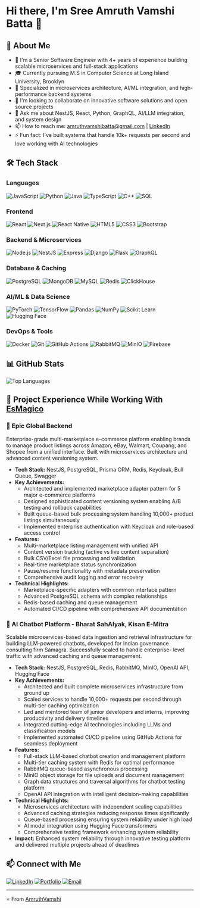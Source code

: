 # Hi there, I'm Sree Amruth Vamshi Batta 👋

## 🚀 About Me
- 🔭 I'm a Senior Software Engineer with 4+ years of experience building scalable microservices and full-stack applications
- 🎓 Currently pursuing M.S in Computer Science at Long Island University, Brooklyn
- 🌱 Specialized in microservices architecture, AI/ML integration, and high-performance backend systems
- 👯 I'm looking to collaborate on innovative software solutions and open source projects
- 💬 Ask me about NestJS, React, Python, GraphQL, AI/LLM integration, and system design
- 📫 How to reach me: amruthvamshibatta@gmail.com | [LinkedIn](https://www.linkedin.com/in/sree-amruth-vamshi-batta-122721188/)
- ⚡ Fun fact: I've built systems that handle 10k+ requests per second and love working with AI technologies

## 🛠️ Tech Stack

### Languages
![JavaScript](https://img.shields.io/badge/-JavaScript-F7DF1E?style=flat-square&logo=javascript&logoColor=black)
![Python](https://img.shields.io/badge/-Python-3776AB?style=flat-square&logo=python&logoColor=white)
![Java](https://img.shields.io/badge/-Java-007396?style=flat-square&logo=java&logoColor=white)
![TypeScript](https://img.shields.io/badge/-TypeScript-3178C6?style=flat-square&logo=typescript&logoColor=white)
![C++](https://img.shields.io/badge/-C++-00599C?style=flat-square&logo=c%2B%2B&logoColor=white)
![SQL](https://img.shields.io/badge/-SQL-4479A1?style=flat-square&logo=mysql&logoColor=white)

### Frontend
![React](https://img.shields.io/badge/-React-61DAFB?style=flat-square&logo=react&logoColor=black)
![Next.js](https://img.shields.io/badge/-Next.js-000000?style=flat-square&logo=next.js&logoColor=white)
![React Native](https://img.shields.io/badge/-React%20Native-61DAFB?style=flat-square&logo=react&logoColor=black)
![HTML5](https://img.shields.io/badge/-HTML5-E34F26?style=flat-square&logo=html5&logoColor=white)
![CSS3](https://img.shields.io/badge/-CSS3-1572B6?style=flat-square&logo=css3&logoColor=white)
![Bootstrap](https://img.shields.io/badge/-Bootstrap-7952B3?style=flat-square&logo=bootstrap&logoColor=white)

### Backend & Microservices
![Node.js](https://img.shields.io/badge/-Node.js-339933?style=flat-square&logo=node.js&logoColor=white)
![NestJS](https://img.shields.io/badge/-NestJS-E0234E?style=flat-square&logo=nestjs&logoColor=white)
![Express](https://img.shields.io/badge/-Express-000000?style=flat-square&logo=express&logoColor=white)
![Django](https://img.shields.io/badge/-Django-092E20?style=flat-square&logo=django&logoColor=white)
![Flask](https://img.shields.io/badge/-Flask-000000?style=flat-square&logo=flask&logoColor=white)
![GraphQL](https://img.shields.io/badge/-GraphQL-E10098?style=flat-square&logo=graphql&logoColor=white)

### Database & Caching
![PostgreSQL](https://img.shields.io/badge/-PostgreSQL-336791?style=flat-square&logo=postgresql&logoColor=white)
![MongoDB](https://img.shields.io/badge/-MongoDB-47A248?style=flat-square&logo=mongodb&logoColor=white)
![MySQL](https://img.shields.io/badge/-MySQL-4479A1?style=flat-square&logo=mysql&logoColor=white)
![Redis](https://img.shields.io/badge/-Redis-DC382D?style=flat-square&logo=redis&logoColor=white)
![ClickHouse](https://img.shields.io/badge/-ClickHouse-FFCC01?style=flat-square&logo=clickhouse&logoColor=black)

### AI/ML & Data Science
![PyTorch](https://img.shields.io/badge/-PyTorch-EE4C2C?style=flat-square&logo=pytorch&logoColor=white)
![TensorFlow](https://img.shields.io/badge/-TensorFlow-FF6F00?style=flat-square&logo=tensorflow&logoColor=white)
![Pandas](https://img.shields.io/badge/-Pandas-150458?style=flat-square&logo=pandas&logoColor=white)
![NumPy](https://img.shields.io/badge/-NumPy-013243?style=flat-square&logo=numpy&logoColor=white)
![Scikit Learn](https://img.shields.io/badge/-Scikit%20Learn-F7931E?style=flat-square&logo=scikit-learn&logoColor=white)
![Hugging Face](https://img.shields.io/badge/-🤗%20Hugging%20Face-FFD21E?style=flat-square&logoColor=black)

### DevOps & Tools
![Docker](https://img.shields.io/badge/-Docker-2496ED?style=flat-square&logo=docker&logoColor=white)
![Git](https://img.shields.io/badge/-Git-F05032?style=flat-square&logo=git&logoColor=white)
![GitHub Actions](https://img.shields.io/badge/-GitHub%20Actions-2088FF?style=flat-square&logo=github-actions&logoColor=white)
![RabbitMQ](https://img.shields.io/badge/-RabbitMQ-FF6600?style=flat-square&logo=rabbitmq&logoColor=white)
![MinIO](https://img.shields.io/badge/-MinIO-C72E49?style=flat-square&logo=minio&logoColor=white)
![Firebase](https://img.shields.io/badge/-Firebase-FFCA28?style=flat-square&logo=firebase&logoColor=black)

## 📊 GitHub Stats

![Top Languages](https://github-readme-stats.vercel.app/api/top-langs/?username=AmruthVamshi&layout=compact&theme=radical)

## 💼 Project Experience While Working With [EsMagico](https://www.esmagico.com/)

### 🌟 Epic Global Backend
Enterprise-grade multi-marketplace e-commerce platform enabling brands to manage product listings across Amazon, eBay, Walmart, Coupang, and Shopee from a unified interface. Built with microservices 
architecture and advanced content versioning system.
- **Tech Stack:** NestJS, PostgreSQL, Prisma ORM, Redis, Keycloak, Bull Queue, Swagger
- **Key Achievements:** 
  - Architected and implemented marketplace adapter pattern for 5 major e-commerce platforms
  - Designed sophisticated content versioning system enabling A/B testing and rollback capabilities
  - Built queue-based bulk processing system handling 10,000+ product listings simultaneously
  - Implemented enterprise authentication with Keycloak and role-based access control
- **Features:** 
  - Multi-marketplace listing management with unified API
  - Content version tracking (active vs live content separation)
  - Bulk CSV/Excel file processing and validation
  - Real-time marketplace status synchronization
  - Pause/resume functionality with metadata preservation
  - Comprehensive audit logging and error recovery
- **Technical Highlights:**
  - Marketplace-specific adapters with common interface pattern
  - Advanced PostgreSQL schema with complex relationships
  - Redis-based caching and queue management
  - Automated CI/CD pipeline with comprehensive API documentation

### 🌟 AI Chatbot Platform - Bharat SahAIyak, Kisan E-Mitra
Scalable microservices-based data ingestion and retrieval infrastructure for building LLM-powered chatbots, developed for Indian governance consulting firm Samagra. Successfully scaled to handle enterprise-
level traffic with advanced caching and queue management.
- **Tech Stack:** NestJS, PostgreSQL, Redis, RabbitMQ, MinIO, OpenAI API, Hugging Face
- **Key Achievements:**
  - Architected and built complete microservices infrastructure from ground up
  - Scaled services to handle 10,000+ requests per second through multi-tier caching optimization
  - Led and mentored team of junior developers and interns, improving productivity and delivery timelines
  - Integrated cutting-edge AI technologies including LLMs and classification models
  - Implemented automated CI/CD pipeline using GitHub Actions for seamless deployment
- **Features:**
  - Full-stack LLM-based chatbot creation and management platform
  - Multi-tier caching system with Redis for optimal performance
  - RabbitMQ queue-based asynchronous processing
  - MinIO object storage for file uploads and document management
  - Graph data structures and traversal algorithms for chatbot testing platform
  - OpenAI API integration with intelligent decision-making capabilities
- **Technical Highlights:**
  - Microservices architecture with independent scaling capabilities
  - Advanced caching strategies reducing response times significantly
  - Queue-based processing ensuring system reliability under high load
  - AI model integration using Hugging Face transformers
  - Comprehensive testing framework enhancing system reliability
- **Impact:** Enhanced system reliability through innovative testing platform and delivered multiple projects ahead of deadlines

## 📫 Connect with Me

[![LinkedIn](https://img.shields.io/badge/-LinkedIn-0077B5?style=flat-square&logo=linkedin&logoColor=white)](https://www.linkedin.com/in/sree-amruth-vamshi-batta-122721188/)
[![Portfolio](https://img.shields.io/badge/-Portfolio-000000?style=flat-square&logo=react&logoColor=white)](your-portfolio-url)
[![Email](https://img.shields.io/badge/-Email-D14836?style=flat-square&logo=gmail&logoColor=white)](mailto:amruthvamshibatta@gmail.com)

---
⭐️ From [AmruthVamshi](https://github.com/AmruthVamshi)
